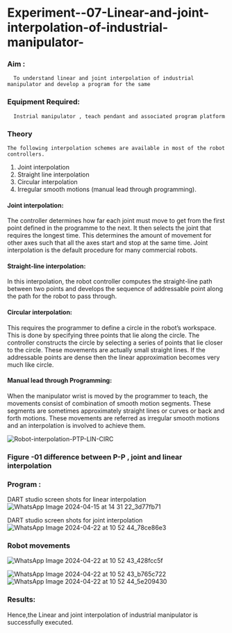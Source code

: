 # Experiment--07-Linear-and-joint-interpolation-of-industrial-manipulator-

### Aim :
      To understand linear and joint interpolation of industrial manipulator and develop a program for the same 
      
### Equipment Required: 
      Instrial manipulator , teach pendant and associated program platform 
      
### Theory 
    The following interpolation schemes are available in most of the robot controllers.
1. Joint interpolation
2. Straight line interpolation
3. Circular interpolation
4. Irregular smooth motions (manual lead through programming).
#### Joint interpolation: 
The controller determines how far each joint must move to get from the first point defined in the programme to the next. It then selects the joint that
requires the longest time. This determines the amount of movement for other axes such that all the axes start and stop at the same time. Joint interpolation is the default procedure for many commercial robots.

#### Straight-line interpolation: 
In this interpolation, the robot controller computes the straight-line path between two points and develops the sequence of addressable point along the path for the robot to pass through.

#### Circular interpolation: 
This requires the programmer to define a circle in the
robot’s workspace. This is done by specifying three points that lie along the circle. The controller constructs the circle by selecting a series of points that lie closer to the circle. These movements are actually small straight lines. If the addressable points are dense then the linear approximation becomes very much like circle.


#### Manual lead through Programming: 
When the manipulator wrist is moved by the programmer to teach, the movements consist of combination of smooth motion segments. These segments are sometimes approximately straight lines or curves or back and forth motions. These movements are referred as irregular smooth motions and an interpolation is involved to achieve them.




![Robot-interpolation-PTP-LIN-CIRC](https://user-images.githubusercontent.com/36288975/201615171-d0886aaa-8220-4b0c-8a1d-3d8a5c69c76a.png)

### Figure -01 difference between P-P , joint and linear interpolation 


### Program : 
DART studio screen shots for linear interpolation 
![WhatsApp Image 2024-04-15 at 14 31 22_3d77fb71](https://github.com/AshwinAkash24/Experiment--07-Linear-and-joint-interpolation-of-industrial-manipulator-/assets/144979248/9a744d6e-5f69-4135-b267-d46f49c2f711)









DART studio screen shots for joint interpolation 
![WhatsApp Image 2024-04-22 at 10 52 44_78ce86e3](https://github.com/AshwinAkash24/Experiment--07-Linear-and-joint-interpolation-of-industrial-manipulator-/assets/144979248/1401945a-2017-4419-be3e-a903389339e6)








### Robot movements 

![WhatsApp Image 2024-04-22 at 10 52 43_428fcc5f](https://github.com/AshwinAkash24/Experiment--07-Linear-and-joint-interpolation-of-industrial-manipulator-/assets/144979248/87c672a5-9aeb-42a5-8dcb-877140c68999)

![WhatsApp Image 2024-04-22 at 10 52 43_b765c722](https://github.com/AshwinAkash24/Experiment--07-Linear-and-joint-interpolation-of-industrial-manipulator-/assets/144979248/544a1317-ddf8-4660-a11e-8341065ca557)
![WhatsApp Image 2024-04-22 at 10 52 44_5e209430](https://github.com/AshwinAkash24/Experiment--07-Linear-and-joint-interpolation-of-industrial-manipulator-/assets/144979248/200f8758-edc0-42ba-95b5-0d9f5b168727)












### Results:  
Hence,the Linear and joint interpolation of industrial manipulator is successfully executed.
